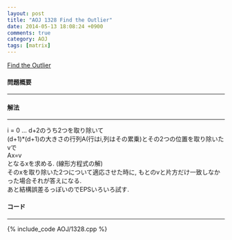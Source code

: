 ```yaml
---
layout: post
title: "AOJ 1328 Find the Outlier"
date: 2014-05-13 18:08:24 +0900
comments: true
category: AOJ
tags: [matrix]
---
```


[Find the Outlier](http://judge.u-aizu.ac.jp/onlinejudge/description.jsp?id=1328)

#### 問題概要

****

#### 解法

****

i = 0 ... d+2のうち2つを取り除いて  
(d+1)*(d+1)の大きさの行列A(行はi,列はその累乗)とその2つの位置を取り除いたvで  
Ax=v  
となるxを求める. (線形方程式の解)  
そのxを取り除いた2つについて適応させた時に, もとのvと片方だけ一致しなかった場合それが答えになる.  
あと結構誤差るっぽいのでEPSいろいろ試す. 

#### コード

****

{% include_code AOJ/1328.cpp %}
